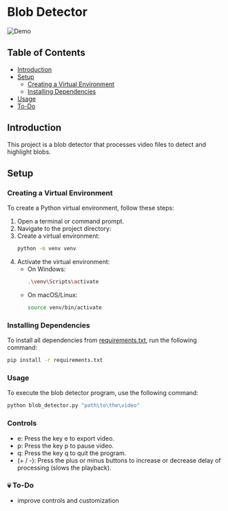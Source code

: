 # Blob Detector

![Demo](public/demo.gif)

## Table of Contents
- [Introduction](#introduction)
- [Setup](#setup)
  - [Creating a Virtual Environment](#creating-a-virtual-environment)
  - [Installing Dependencies](#installing-dependencies)
- [Usage](#usage)
- [To-Do](#to-do)

## Introduction
This project is a blob detector that processes video files to detect and highlight blobs.

## Setup

### Creating a Virtual Environment
To create a Python virtual environment, follow these steps:

1. Open a terminal or command prompt.
2. Navigate to the project directory:
3. Create a virtual environment:
    ```sh
    python -m venv venv
    ```
4. Activate the virtual environment:
    - On Windows:
        ```sh
        .\venv\Scripts\activate
        ```
    - On macOS/Linux:
        ```sh
        source venv/bin/activate
        ```

### Installing Dependencies
To install all dependencies from [requirements.txt](http://_vscodecontentref_/1), run the following command:
```sh
pip install -r requirements.txt
```
### Usage
To execute the blob detector program, use the following command:
```sh
python blob_detector.py "path\to\the\video"
```
### Controls
- e: Press the key e to export video.
- p: Press the key p to pause video.
- q: Press the key q to quit the program.
- (+ / -): Press the plus or minus buttons to increase or decrease delay of processing (slows the playback).
### 💀 To-Do
- improve controls and customization